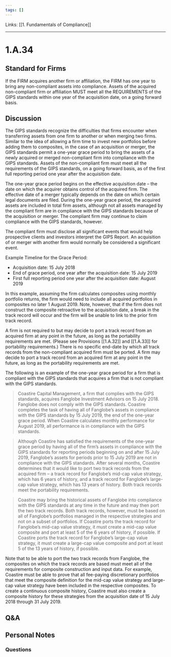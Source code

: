 ```yaml
---
tags: []
---
```

Links: [[1. Fundamentals of Compliance]]
___
# 1.A.34
## Standard for Firms
If the FIRM acquires another firm or affiliation, the FIRM has one year to bring any non-compliant assets into compliance. Assets of the acquired non-compliant firm or affiliation MUST meet all the REQUIREMENTS of the GIPS standards within one year of the acquisition date, on a going forward basis.
## Discussion
The GIPS standards recognize the difficulties that firms encounter when transferring assets from one firm to another or when merging two firms. Similar to the idea of allowing a firm time to invest new portfolios before adding them to composites, in the case of an acquisition or merger, the GIPS standards permit a one-year grace period to bring the assets of a newly acquired or merged non-compliant firm into compliance with the GIPS standards. Assets of the non-compliant firm must meet all the requirements of the GIPS standards, on a going forward basis, as of the first full reporting period one year after the acquisition date.

The one-year grace period begins on the effective acquisition date – the date on which the acquirer obtains control of the acquired firm. The effective date of a merger typically depends on the date on which certain legal documents are filed. During the one-year grace period, the acquired assets are included in total firm assets, although not all assets managed by the compliant firm are in compliance with the GIPS standards because of the acquisition or merger. The compliant firm may continue to claim compliance with the GIPS standards, however.

The compliant firm must disclose all significant events that would help prospective clients and investors interpret the GIPS Report. An acquisition of or merger with another firm would normally be considered a significant event.

Example Timeline for the Grace Period:
- Acquisition date: 15 July 2018
- End of grace period, one year after the acquisition date: 15 July 2019
- First full reporting period one year after the acquisition date: August 2019

In this example, assuming the firm calculates composites using monthly portfolio returns, the firm would need to include all acquired portfolios in composites no later 1 August 2019. Note, however, that if the firm does not construct the composite retroactive to the acquisition date, a break in the track record will occur and the firm will be unable to link to the prior firm track record.

A firm is not required to but may decide to port a track record from an acquired firm at any point in the future, as long as the portability requirements are met. (Please see Provisions [[1.A.32]] and [[1.A.33]] for portability requirements.) There is no specific end-date by which all track records from the non-compliant acquired firm must be ported. A firm may decide to port a track record from an acquired firm at any point in the future, as long as the portability requirements are met.

The following is an example of the one-year grace period for a firm that is compliant with the GIPS standards that acquires a firm that is not compliant with the GIPS standards.

>Coastire Capital Management, a firm that complies with the GIPS standards, acquires Fanglobe Investment Advisors on 15 July 2018. Fanglobe does not comply with the GIPS standards. Coastire completes the task of having all of Fanglobe’s assets in compliance with the GIPS standards by 15 July 2019, the end of the one-year grace period. When Coastire calculates monthly performance for August 2019, all performance is in compliance with the GIPS standards.

>Although Coastire has satisfied the requirements of the one-year grace period by having all of the firm’s assets in compliance with the GIPS standards for reporting periods beginning on and after 15 July 2019, Fanglobe’s assets for periods prior to 15 July 2019 are not in compliance with the GIPS standards. After several months, Coastire determines that it would like to port two track records from the acquired firm – a track record for Fanglobe’s mid-cap value strategy, which has 6 years of history, and a track record for Fanglobe’s large-cap value strategy, which has 13 years of history. Both track records meet the portability requirements.

>Coastire may bring the historical assets of Fanglobe into compliance with the GIPS standards at any time in the future and may then port the two track records. Both track records, however, must be based on all of Fanglobe’s portfolios managed in the respective strategies and not on a subset of portfolios. If Coastire ports the track record for Fanglobe’s mid-cap value strategy, it must create a mid-cap value composite and port at least 5 of the 6 years of history, if possible. If Coastire ports the track record for Fanglobe’s large-cap value strategy, it must create a large-cap value composite and port at least 5 of the 13 years of history, if possible.

Note that to be able to port the two track records from Fanglobe, the composites on which the track records are based must meet all of the requirements for composite construction and input data. For example, Coastire must be able to prove that all fee-paying discretionary portfolios that meet the composite definition for the mid-cap value strategy and large-cap value strategy have been included in the respective composites. To create a continuous composite history, Coastire must also create a composite history for these strategies from the acquisition date of 15 July 2018 through 31 July 2019.
## Q&A

## Personal Notes

### Questions
